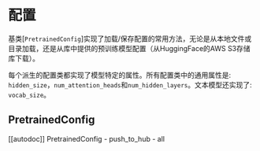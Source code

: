 <!--版权所有2020年HuggingFace团队。保留所有权利。

根据Apache许可证第2.0版（“许可证”）进行许可；除非符合许可证，否则您不得使用此文件。您可以在以下网址获取许可证副本：

http://www.apache.org/licenses/LICENSE-2.0

除非适用法律要求或书面同意，否则依据许可证分发的软件是在“按原样”基础上提供的，不附带任何明示或暗示的担保或条件。请参阅许可证以了解特定语言下的权限和限制。

⚠️ 请注意，此文件是Markdown格式的，但包含了我们的文档构建器（类似于MDX）的特定语法，可能无法在您的Markdown查看器中正确呈现。

-->

# 配置

基类[`PretrainedConfig`]实现了加载/保存配置的常用方法，无论是从本地文件或目录加载，还是从库中提供的预训练模型配置（从HuggingFace的AWS S3存储库下载）。

每个派生的配置类都实现了模型特定的属性。所有配置类中的通用属性是:
`hidden_size`，`num_attention_heads`和`num_hidden_layers`。文本模型还实现了:
`vocab_size`。


## PretrainedConfig

[[autodoc]] PretrainedConfig
    - push_to_hub
    - all
